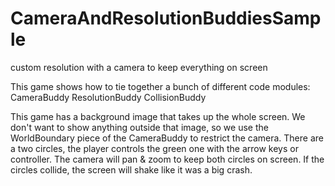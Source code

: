 CameraAndResolutionBuddiesSample
================================

custom resolution with a camera to keep everything on screen

This game shows how to tie together a bunch of different code modules:
CameraBuddy
ResolutionBuddy
CollisionBuddy

This game has a background image that takes up the whole screen.  We don't want to show anything outside that image, so we use the WorldBoundary piece of the CameraBuddy to restrict the camera.  There are a two circles, the player controls the green one with the arrow keys or controller. The camera will pan & zoom to keep both circles on screen.  If the circles collide, the screen will shake like it was a big crash.